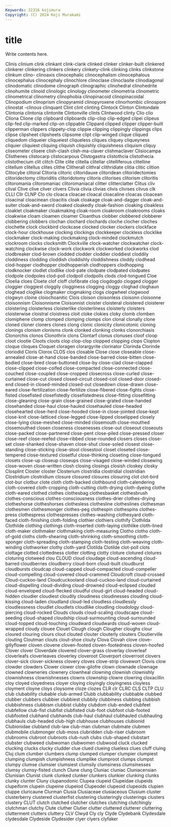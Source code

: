 ```yaml
---
Keywords: 32316 kojimura
Copyright: (C) 2024 Koji Murakami
---
```


# title

Write contents here.




Clinis clinium clink clinkant clink-clank clinked clinker clinker-built clinkered clinkerer
clinkering clinkers clinkery clinkety-clink clinking clinks clinkstone clinkum clino- clinoaxis
clinocephalic clinocephalism clinocephalous clinocephalus clinocephaly clinochlore clinoclase clinoclasite clinodiagonal clinodomatic
clinodome clinograph clinographic clinohedral clinohedrite clinohumite clinoid clinologic clinology clinometer
clinometria clinometric clinometrical clinometry clinophobia clinopinacoid clinopinacoidal Clinopodium clinoprism clinopyramid
clinopyroxene clinorhombic clinospore clinostat -clinous clinquant Clint clint clinting Clintock
Clinton Clintondale Clintonia clintonia clintonite Clintonville clints Clintwood clinty Clio
clio Cliona Clione clip clipboard clipboards clip-clop clip-edged clipei clipeus
clip-fed clip-marked clip-on clippable Clippard clipped clipper clipper-built clipperman clippers
clippety-clop clippie clipping clippingly clippings clips clipse clipsheet clipsheets clipsome
clipt clip-winged clique cliqued cliquedom cliqueier cliqueiest cliqueless cliques cliquey
cliqueyness cliquier cliquiest cliquing cliquish cliquishly cliquishness cliquism cliquy cliseometer
clisere clish-clash clish-ma-claver clishmaclaver Clisiocampa Clisthenes clistocarp clistocarpous Clistogastra clistothcia
clistothecia clistothecium clit clitch Clite clite clitella clitellar clitelliferous clitelline
clitellum clitellus clites clithe Clitherall clithral clithridiate clitia clitic clition
Clitocybe clitoral Clitoria clitoric clitoridauxe clitoridean clitoridectomies clitoridectomy clitoriditis clitoridotomy
clitoris clitorises clitorism clitoritis clitoromania clitoromaniac clitoromaniacal clitter clitterclatter Clitus
cliv clival Clive clive cliver clivers Clivia clivia clivias clivis
clivises clivus clk CLLI Cllr CLNP Clo clo cloaca cloacae
cloacal cloacaline cloacas cloacean cloacinal cloacinean cloacitis cloak cloakage cloak-and-dagger
cloak-and-suiter cloak-and-sword cloaked cloakedly cloak-fashion cloaking cloakless cloaklet cloakmaker cloakmaking
cloak-room cloakroom cloakrooms cloaks cloakwise cloam cloamen cloamer Cloanthus clobber
clobbered clobberer clobbering clobbers clochan clochard clochards cloche clocher cloches
clochette clock clockbird clockcase clocked clocker clockers clockface clock-hour clockhouse
clocking clockings clockkeeper clockless clocklike clockmaker clock-making clockmaking clock-minded clockmutch
clockroom clocks clocksmith Clockville clock-watcher clockwatcher clock-watching clockwise clock-work clockwork
clockworked clockworks clod clodbreaker clod-brown clodded clodder cloddier cloddiest cloddily
cloddiness clodding cloddish cloddishly cloddishness cloddy clodhead clod-hopper clodhopper clodhopperish
clodhoppers clodhopping clodknocker clodlet clodlike clod-pate clodpate clodpated clodpates clodpole
clodpoles clod-poll clodpoll clodpolls clods clod-tongued Cloe Cloelia cloes Cloete
clof cloff clofibrate clog clogdogdo clogged clogger cloggier cloggiest cloggily
clogginess clogging cloggy cloghad cloghaun cloghead cloglike clogmaker clogmaking clogs
clogwheel clogwood clogwyn cloine cloiochoanitic Clois cloison cloisonless cloisonn cloisonne
cloisonnism Cloisonnisme Cloisonnist cloister cloisteral cloistered cloisterer cloistering cloisterless cloisterlike
cloisterliness cloisterly cloisters cloisterwise cloistral cloistress cloit cloke clokies cloky
clomb clomben clomiphene clomp clomped clomping clomps clon clonal clonally
clone cloned cloner cloners clones clong clonic clonicity clonicotonic cloning
clonings clonism clonisms clonk clonked clonking clonks clonorchiasis Clonorchis clonos
Clonothrix clons Clontarf clonus clonuses cloof cloop cloot clootie Cloots
cloots clop clop-clop clopped clopping clops Clopton cloque cloques Cloquet
cloragen clorargyrite clorinator Clorinda Clorinde cloriodid Cloris Clorox CLOS clos
closable Close close closeable close-annealed close-at-hand close-banded close-barred close-bitten close-bodied
close-bred close-buttoned close-by close-clad close-clapped close-clipped close-coifed close-compacted close-connected close-couched
close-coupled close-cropped closecross close-curled close-curtained close-cut closed closed-circuit closed-coil closed-door
closed-end closed-in closed-minded closed-out closedown close-drawn close-eared close-fertilization close-fertilize close-fibered
close-fights close-fisted closefisted closefistedly closefistedness close-fitting closefitting close-gleaning close-grain close-grained
close-grated close-handed closehanded close-haul close-hauled closehauled close-headed closehearted close-herd close-hooded
close-in close-jointed close-kept close-knit close-latticed close-legged close-lipped closelipped closely close-lying
close-meshed close-minded closemouth close-mouthed closemouthed closen closeness closenesses close-out closeout
closeouts close-packed close-partnered close-pent close-piled close-pressed closer close-reef close-reefed close-ribbed
close-rounded closers closes close-set close-shanked close-shaven close-shut close-soled closest close-standing
close-sticking close-stool closestool closet closeted close-tempered close-textured closetful close-thinking closeting
close-tongued closets close-up closeup closeups close-visaged close-winded closewing close-woven close-written
closh closing closings closish closkey closky Closplint Closter closter Closterium
clostridia clostridial clostridian Clostridium clostridium closure closured closures closuring clot
clot-bird clot-bur clotbur clote cloth cloth-backed clothbound cloth-calendering cloth-covered cloth-cropping
cloth-cutting cloth-drying cloth-dyeing clothe cloth-eared clothed clothes clothesbag clothesbasket clothesbrush
clothes-conscious clothes-consciousness clothes-drier clothes-drying clotheshorse clotheshorses clothesless clothesline clotheslines clothesman
clothesmen clothesmonger clothes-peg clothespin clothespins clothes-press clothespress clothespresses clothes-washing clothesyard
cloth-faced cloth-finishing cloth-folding clothier clothiers clothify Clothilda Clothilde clothing clothings
cloth-inserted cloth-laying clothlike cloth-lined cloth-maker clothmaker clothmaking cloth-measuring Clotho clotho
cloth-of-gold cloths cloth-shearing cloth-shrinking cloth-smoothing cloth-sponger cloth-spreading cloth-stamping cloth-testing cloth-weaving
cloth-winding clothworker clothy cloth-yard Clotilda Clotilde clot-poll clots clottage clotted
clottedness clotter clotting clotty cloture clotured clotures cloturing clotweed clou
CLOUD cloud cloudage cloud-ascending cloud-barred cloudberries cloudberry cloud-born cloud-built cloudburst
cloudbursts cloudcap cloud-capped cloud-compacted cloud-compeller cloud-compelling cloud-covered cloud-crammed Cloudcroft cloud-crossed
Cloud-cuckoo-land Cloudcuckooland cloud-cuckoo-land cloud-curtained cloud-dispelling cloud-dividing cloud-drowned cloud-eclipsed clouded cloud-enveloped
cloud-flecked cloudful cloud-girt cloud-headed cloud-hidden cloudier cloudiest cloudily cloudiness cloudinesses
clouding cloud-kissing cloud-laden cloudland cloud-led cloudless cloudlessly cloudlessness cloudlet cloudlets
cloudlike cloudling cloudology cloud-piercing cloud-rocked Clouds clouds cloud-scaling cloudscape cloud-seeding
cloud-shaped cloudship cloud-surmounting cloud-surrounded cloud-topped cloud-touching cloudward cloudwards cloud-woven cloud-wrapped
cloudy clouee Clouet Clough clough Clougher cloughs clour cloured clouring
clours clout clouted clouter clouterly clouters Cloutierville clouting Cloutman clouts
clout-shoe clouty Clova Clovah clove clove-gillyflower cloven clovene cloven-footed cloven-footedness
cloven-hoofed Clover clover Cloverdale clovered clover-grass cloverlay cloverleaf cloverleafs cloverleaves
cloverley cloveroot Cloverport cloverroot clovers clover-sick clover-sickness clovery cloves clove-strip
clovewort Clovis clow clowder clowders Clower clower clow-gilofre clown clownade
clownage clowned clowneries clownery clownheal clowning clownish clownishly clownishness clownishnesses
clowns clownship clowre clowring cloxacillin cloy cloyed cloyedness cloyer cloying
cloyingly cloyingness cloyless cloyment cloyne cloys cloysome cloze clozes CLR
clr CLRC CLS CLTP CLU club clubability clubable club-armed Clubb
clubbability clubbable clubbed clubber clubbers clubbier clubbiest clubbily clubbiness clubbing
clubbish clubbishness clubbism clubbist clubby clubdom club-ended clubfeet clubfellow club-fist
clubfist clubfisted club-foot clubfoot club-footed clubfooted clubhand clubhands club-haul clubhaul
clubhauled clubhauling clubhauls club-headed club-high clubhouse clubhouses clubionid Clubionidae clubland
club-law club-man clubman clubmate clubmen clubmobile clubmonger club-moss clubridden club-riser
clubroom clubrooms clubroot clubroots club-rush clubs club-shaped clubstart clubster clubweed
clubwoman clubwomen clubwood cluck clucked clucking clucks clucky cludder clue
clued clueing clueless clues cluff cluing Cluj clum clumber clumbers
clump clumped clumper clumpier clumpiest clumping clumpish clumpishness clumplike clumproot
clumps clumpst clumpy clumse clumsier clumsiest clumsily clumsiness clumsinesses clumsy
clumsy-fisted clunch Clune clung Cluniac cluniac Cluniacensian Clunisian Clunist clunk
clunked clunker clunkers clunkier clunking clunks clunky clunter Cluny clupanodonic
Clupea clupeid Clupeidae clupeids clupeiform clupein clupeine clupeiod Clupeodei clupeoid
clupeoids clupien cluppe cluricaune Clurman Clusia Clusiaceae clusiaceous Clusium cluster
clusterberry clustered clusterfist clustering clusteringly clusterings clusters clustery CLUT clutch
clutched clutcher clutches clutching clutchingly clutchman clutchy Clute cluther Clutier
clutter cluttered clutterer cluttering clutterment clutters cluttery CLV Clwyd Cly
cly Clyde Clydebank Clydesdale clydesdale Clydeside Clydesider clyer clyers clyfaker
